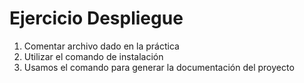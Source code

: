 # Ejercicio Despliegue

1. Comentar archivo dado en la práctica
2. Utilizar el comando de instalación
3. Usamos el comando para generar la documentación del proyecto

